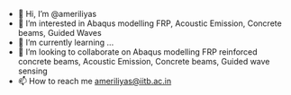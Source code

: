 - 👋 Hi, I’m @ameriliyas
- 👀 I’m interested in Abaqus modelling FRP, Acoustic Emission, Concrete beams, Guided Waves
- 🌱 I’m currently learning ...
- 💞️ I’m looking to collaborate on Abaqus modelling FRP reinforced concrete beams, Acoustic Emission, Concrete beams, Guided wave sensing
- 📫 How to reach me ameriliyas@iitb.ac.in

<!---
ameriliyas/ameriliyas is a ✨ special ✨ repository because its `README.md` (this file) appears on your GitHub profile.
You can click the Preview link to take a look at your changes.
--->

